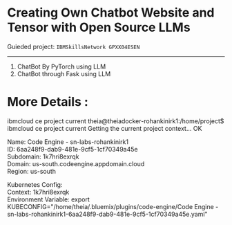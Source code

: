 # Creating Own Chatbot Website and Tensor with Open Source LLMs   
Guieded project: ```IBMSkillsNetwork GPXX04ESEN```
***
1. ChatBot By PyTorch using LLM
2. ChatBot through Fask using LLM

# More Details : 
ibmcloud ce project current
theia@theiadocker-rohankinirk1:/home/project$ ibmcloud ce project current
Getting the current project context...
OK

Name:       Code Engine - sn-labs-rohankinirk1  
ID:         6aa248f9-dab9-481e-9cf5-1cf70349a45e  
Subdomain:  1k7hri8exrqk  
Domain:     us-south.codeengine.appdomain.cloud  
Region:     us-south  

Kubernetes Config:    
Context:               1k7hri8exrqk  
Environment Variable:  export KUBECONFIG="/home/theia/.bluemix/plugins/code-engine/Code Engine - sn-labs-rohankinirk1-6aa248f9-dab9-481e-9cf5-1cf70349a45e.yaml"  
